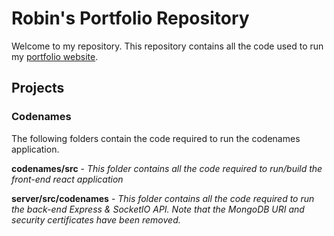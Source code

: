 # Robin's Portfolio Repository

Welcome to my repository. This repository contains all the code used to run my [portfolio website](https://ramsurrun-portfolio.com/).

## Projects

### Codenames

The following folders contain the code required to run the codenames application.

**codenames/src** - _This folder contains all the code required to run/build the front-end react application_

**server/src/codenames** - _This folder contains all the code required to run the back-end Express & SocketIO API. Note that the MongoDB URI and security certificates have been removed._
